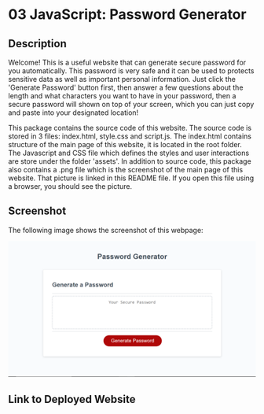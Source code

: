 # 03 JavaScript: Password Generator

## Description

Welcome! This is a useful website that can generate secure password for you automatically. This password is very safe and it can be used to protects sensitive data as well as important personal information. Just click the 'Generate Password' button first, then answer a few questions about the length and what characters you want to have in your password, then a secure password will shown on top of your screen, which you can just copy and paste into your designated location!

This package contains the source code of this website. The source code is stored in 3 files: index.html, style.css and script.js. The index.html contains structure of the main page of this website, it is located in the root folder. The Javascript and CSS file which defines the styles and user interactions are store under the folder 'assets'. In addition to source code, this package also contains a .png file which is the screenshot of the main page of this website. That picture is linked in this README file. If you open this file using a browser, you should see the picture.

## Screenshot

The following image shows the screenshot of this webpage:

![The Password Generator application displays a red button to "Generate Password".](./assets/Screenshot.png)

## Link to Deployed Website

